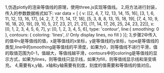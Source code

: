 1,仿造plotly的渲染等值线的原理，使用three.js实现等值线。
2,将方法进行封装，传入的参数数据格式如下:
var data = [ {
  v: [[2, 4, 7, 12, 13, 14, 15, 16],
   [3, 1, 6, 11, 12, 13, 16, 17],
   [4, 2, 7, 7, 11, 14, 17, 18],
   [5, 3, 8, 8, 13, 15, 18, 19],
   [7, 4, 10, 9, 16, 18, 20, 19],
   [9, 10, 5, 27, 23, 21, 21, 21],
   [11, 14, 17, 26, 25, 24, 23, 22]],
  x: [0, 1, 2, 3, 4, 5, 6, 7],
  y: [0, 1, 2, 3, 4, 5, 6],
  type: 'contour',
  line:{
    smoothing: 0
  },
  contours: { 
      coloring: 'lines', // Only display lines, no fill
  }
}];
3,步骤2中传入的值中v是等值线的值，x是等值线的x坐标，y是等值线的y坐标，type是等值线的类型,line中的smoothing是等值线的平滑度，如果为0，则等值线不进行平滑，值的取值范围为0-1，值越大，等值线越平滑，contours中的coloring是等值线的显示方式，如果为lines，则等值线只显示线，如果为fill，则等值线显示线和渐变填充。
4,需要有x,y轴，x轴和y轴需要有刻度，刻度的值需要和等值线的值对应。
